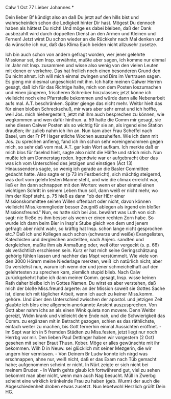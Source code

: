  Calw 1 Oct 77
Lieber Johannes <Frohnmy>*

Dein lieber Bf kündigt also an daß Du jetzt auf den hills bist und wahrscheinlich schon die Ledigkeit hinter Dir hast. Mögest Du dennoch haben als hättest Du nicht! Und möge es dabei bleiben, daß der Dank ausbezahlt wird durch doppelten Dienst an den Armen und Kleinen und Fernen! Jetzt wirst Du schon wieder an die Rückkehr nach Mal denken und da wünsche ich nur, daß das Klima Euch beiden nicht allzusehr zusetze.

Ich bin auch schon von andern gefragt worden, wer jener gelehrte Missionar sei, den Insp. erwähnte, mußte aber sagen, ich komme nur einmal im Jahr mit Insp. zusammen und wisse also wenig von den vielen Leuten mit denen er verkehre. Das hat freilich noch einen besonderen Grund den Du nicht ahnst. Ich will mich einmal zwingen und Dirs im Vertrauen sagen. Es gieng mir diesmal ungeschickt mit ihm. Ich hatte meinen Calwer Herren gesagt, daß ich für das Richtige halte, mich von dem Posten loszumachen und einen jüngeren, frischeren Schreiber hinzulassen; jetzt könne ich vielleicht noch eine Pfarrstelle bekommen und würde dann alle Nebenarbeit aufs mal. A.T. beschränken. Später gienge das nicht mehr. Weitbr hielt das für einen bloßen Schreckschuß, mir wars aber sehr ernst und ich hoffte, weil Jos. mich hiehergestellt, jetzt mit ihm auch besprechen zu können, wie wegkommen und wen dafür hinthun. a. 59 hatte die Comm mir gesagt, sie sehe diesen Calwer Posten als so wichtig für sie an, als irgend eine Station draußen; ihr zulieb nahm ich ihn an. Nun kam aber Frau Scheffel nach Basel, um der Fr Pf Hager etliche Wochen auszuhelfen. Wie ich dann mit Jos. zu sprechen anfieng, fand ich ihn schon sehr voreingenommen gegen mich, so sehr daß vom mal. A.T. gar kein Wort aufkam. Ich merkte daß er mich blos für faselnd hielt, sagte also nicht die Hälfte und strich mich. Nun mußte ich am Donnerstag reden. Irgendwie war er aufgebracht über das was ich vom Unterschied des jetzigen und einstigen (Act 13) Hinaussendens sagte, so wenig ich gerade an die Basler Committee gedacht hatte. Also sagte er (p 73 im Festbericht), sich mächtig steigernd, was dort vom gelehrtesten Manne steht, und wie die climax erreicht war, ließ er ihn dann schnappen mit den Worten: wenn er aber einmal einen wichtigen Schritt in seinem Leben thun soll, dann weiß er nicht mehr, wo ihm der Kopf steht. p. 75 hieß es dann "ob der HErr einer Missionskommittee seinen Willen offenbart oder nicht, davon können vielleicht Miss.kommglieder besser Zeugniß ablegen als irgend ein bloßer Missionsfreund." Nun, es hatte sich bei Jos. bewährt was Luth von sich sagt: nie fließe es ihm besser als wenn er einen rechten Zorn habe. So wurde ich dann beim Bier in Insp's Stube gleich von dem und jenem gefragt: aber nicht wahr, so kräftig hat Insp. schon lange nicht gesprochen etc.? Daß ich und Kollegen auch schon (schwarze und weiße) Evangelisten, Katechisten und dergleichen anstellten, nach Anjerc. sandten und dergleichen, mußte ihm als Anmaßung oder, weil öfter vergeckt (s. p. 66) als verächtlich erschienen sein. Kurz er hat mich seine Geringschätzung gehörig fühlen lassen und nachher das Mspt verstümmelt. Wie viele von den 3000 Hörern meine Niederlage merkten, weiß ich natürlich nicht; aber Du verstehst nun, warum ich wenn der und jener schmeichelhaft auf den gelehrtesten zu sprechen kam, ziemlich stupid blieb. Nach Calw zurückgekehrt habe ich dann meiner Comm. gesagt, Insp. wisse keinen Rath daher bleibe ich in Gottes Namen. Du wirst es aber verstehen, daß mich der bloße Miss.freund ärgerte: an der Mission soweit sie Gottes Sache ist, diene ich mit täglicher Arbeit, wenn ich auch zu keiner Miss.komm. gehöre. Und über den Unterschied zwischen der apostol. und jetzigen Zeit glaubte ich blos eine allgemein anerkannte Ansicht auszusprechen. Von Gott aber nahm ichs an als einen Wink quieta non movere. Denn Weitbr gereizt, Widm krank und vielleicht dem Ende nah, und die Schwierigkeit das Comm. zu ergänzen mit in Betracht gezogen, schien es das räthlichste, einfach weiter zu machen, bis Gott fernerhin einmal Aussichten eröffnet. - Im Sept war ich in 5 fremden Städten zu Miss.festen, jetzt liegt nur noch Herrbg vor mir. Den lieben Paul Dettinger haben wir vorgestern (2 Oct) gesehen mit seiner Braut Thusn. Kober. Möge er alles gewünschte mit ihr bekommen. Wilh D in Neuw. sei glücklich mit seiner Mezgerin, die wir ungern hier vermissen. - Von Deinem Br Ludw konnte ich nirgd was erschnappen, ahne nur, weiß nicht, daß er das Exam nach Tüb gemacht habe; aufgenommen scheint er nicht. In Nürt zeigte er sich nicht bei meinem Bruder. - In Warth gehts glaub ich fortwährend gut, viel zu sehen bekommt man aber nicht, wenn man auch Nag besucht. Müll in Zwerbg scheint eine wirklich kränkelnde Frau zu haben (geb. Wurm) der auch die Abgeschiedenheit droben etwas zusetzt. Nun lebetwohl
 Herzlich grüßt Dein HG.
